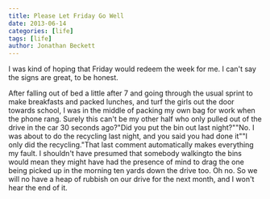```yaml
---
title: Please Let Friday Go Well
date: 2013-06-14
categories: [life]
tags: [life]
author: Jonathan Beckett
---
```


I was kind of hoping that Friday would redeem the week for me. I can't say the signs are great, to be honest.

After falling out of bed a little after 7 and going through the usual sprint to make breakfasts and packed lunches, and turf the girls out the door towards school, I was in the middle of packing my own bag for work when the phone rang. Surely this can't be my other half who only pulled out of the drive in the car 30 seconds ago?"Did you put the bin out last night?""No. I was about to do the recycling last night, and you said you had done it""I only did the recycling."That last comment automatically makes everything my fault. I shouldn't have presumed that somebody walkingto the bins would mean they might have had the presence of mind to drag the one being picked up in the morning ten yards down the drive too. Oh no. So we will no have a heap of rubbish on our drive for the next month, and I won't hear the end of it.